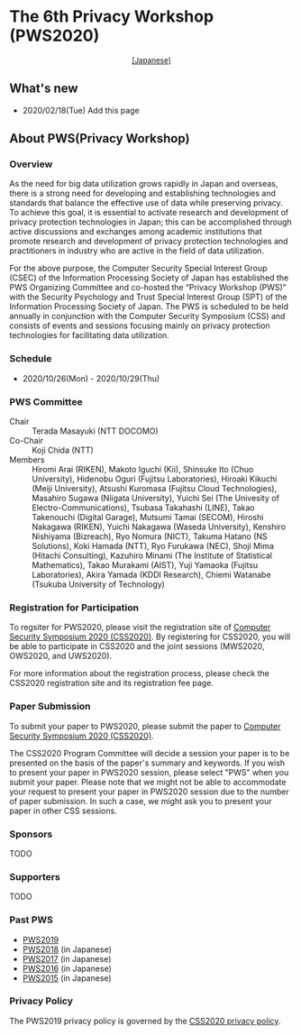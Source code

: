 # The 6th Privacy Workshop (PWS2020)

<div style="text-align: center;">
 <font size="2">
  <a href="./index.html">[Japanese]</a>
 </font>
</div>

## What's new
- 2020/02/18(Tue) Add this page

## About PWS(Privacy Workshop)
### Overview
As the need for big data utilization grows rapidly in Japan and overseas, there is a strong need for developing and establishing technologies and standards that balance the effective use of data while preserving privacy. To achieve this goal, it is essential to activate research and development of privacy protection technologies in Japan; this can be accomplished through active discussions and exchanges among academic institutions that promote research and development of privacy protection technologies and practitioners in industry who are active in the field of data utilization.

For the above purpose, the Computer Security Special Interest Group (CSEC) of the Information Processing Society of Japan has established the PWS Organizing Committee and co-hosted the “Privacy Workshop (PWS)” with the Security Psychology and Trust Special Interest Group (SPT) of the Information Processing Society of Japan. The PWS is scheduled to be held annually in conjunction with the Computer Security Symposium (CSS) and consists of events and sessions focusing mainly on privacy protection technologies for facilitating data utilization.

### Schedule
- 2020/10/26(Mon) - 2020/10/29(Thu)

### PWS Committee

<dl>
 <dt>Chair</dt>
 <dd>Terada Masayuki (NTT DOCOMO)</dd>
 <dt>Co-Chair</dt>
 <dd>Koji Chida (NTT)</dd>
 <dt>Members</dt>
 <dd>Hiromi Arai (RIKEN), Makoto Iguchi (Kii), Shinsuke Ito (Chuo University), Hidenobu Oguri (Fujitsu Laboratories), Hiroaki Kikuchi (Meiji University), Atsushi Kuromasa (Fujitsu Cloud Technologies), Masahiro Sugawa (Niigata University), Yuichi Sei (The Univesity of Electro-Communications), Tsubasa Takahashi (LINE), Takao Takenouchi (Digital Garage), Mutsumi Tamai (SECOM), Hiroshi Nakagawa (RIKEN), Yuichi Nakagawa (Waseda University), Kenshiro Nishiyama (Bizreach), Ryo Nomura (NICT), Takuma Hatano (NS Solutions), Koki Hamada (NTT), Ryo Furukawa (NEC), Shoji Mima (Hitachi Consulting), Kazuhiro Minami (The Institute of Statistical Mathematics), Takao Murakami (AIST), Yuji Yamaoka (Fujitsu Laboratories), Akira Yamada (KDDI Research), Chiemi Watanabe (Tsukuba University of Technology)
 </dd>
</dl>

### Registration for Participation

To regsiter for PWS2020, please visit the registration site of [Computer Security Symposium 2020 (CSS2020)](https://www.iwsec.org/css/2020/). By registering for CSS2020, you will be able to participate in CSS2020 and the joint sessions (MWS2020, OWS2020, and UWS2020).

For more information about the registration process, please check the CSS2020 registration site and its registration fee page.

### Paper Submission

To submit your paper to PWS2020, please submit the paper to [Computer Security Symposium 2020 (CSS2020)](https://www.iwsec.org/css/2020/writing.html).

The CSS2020 Program Committee will decide a session your paper is to be presented on the basis of the paper's summary and keywords. 
If you wish to present your paper in PWS2020 session, please select "PWS" when you submit your paper. 
Please note that we might not be able to accommodate your request to present your paper in PWS2020 session due to the number of paper submission. 
In such a case, we might ask you to present your paper in other CSS sessions.

### Sponsors
TODO

### Supporters
TODO

### Past PWS
- [PWS2019](https://www.iwsec.org/pws/2019/)
- [PWS2018](https://www.iwsec.org/pws/2018/) (in Japanese)
- [PWS2017](https://www.iwsec.org/pws/2017/) (in Japanese)
- [PWS2016](https://www.iwsec.org/pws/2016/) (in Japanese)
- [PWS2015](https://www.iwsec.org/pws/2015/) (in Japanese)

### Privacy Policy

The PWS2019 privacy policy is governed by the [CSS2020 privacy policy](https://www.iwsec.org/css/2020/privacy.html).
